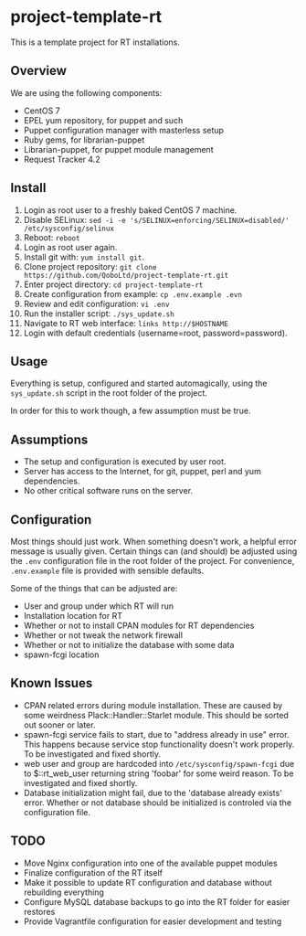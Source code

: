 project-template-rt
===================

This is a template project for RT installations.

Overview
--------

We are using the following components:

* CentOS 7
* EPEL yum repository, for puppet and such
* Puppet configuration manager with masterless setup
* Ruby gems, for librarian-puppet
* Librarian-puppet, for puppet module management
* Request Tracker 4.2

Install
-------

1. Login as root user to a freshly baked CentOS 7 machine.
2. Disable SELinux: ```sed -i -e 's/SELINUX=enforcing/SELINUX=disabled/' /etc/sysconfig/selinux```
3. Reboot: ```reboot```
4. Login as root user again.
5. Install git with: ```yum install git```.
6. Clone project repository: ```git clone https://github.com/QoboLtd/project-template-rt.git```
7. Enter project directory: ```cd project-template-rt```
8. Create configuration from example: ```cp .env.example .evn```
9. Review and edit configuration: ```vi .env```
10. Run the installer script: ```./sys_update.sh```
11. Navigate to RT web interface: ```links http://$HOSTNAME```
12. Login with default credentials (username=root, password=password).

Usage
-----

Everything is setup, configured and started automagically, using
the ```sys_update.sh``` script in the root folder of the project.

In order for this to work though, a few assumption must be true.

Assumptions
-----------

* The setup and configuration is executed by user root.
* Server has access to the Internet, for git, puppet, perl and yum dependencies.
* No other critical software runs on the server.

Configuration
-------------

Most things should just work.  When something doesn't work, a helpful
error message is usually given.  Certain things can (and should) be 
adjusted using the ```.env``` configuration file in the root folder
of the project.  For convenience, ```.env.example``` file is provided
with sensible defaults.

Some of the things that can be adjusted are:

* User and group under which RT will run
* Installation location for RT 
* Whether or not to install CPAN modules for RT dependencies
* Whether or not tweak the network firewall
* Whether or not to initialize the database with some data
* spawn-fcgi location

Known Issues
------------

* CPAN related errors during module installation.  These are caused by some weirdness Plack::Handler::Starlet module.  This should be sorted out sooner or later.
* spawn-fcgi service fails to start, due to "address already in use" error. This happens because service stop functionality doesn't work properly.  To be investigated and fixed shortly.
* web user and group are hardcoded into ```/etc/sysconfig/spawn-fcgi``` due to $::rt_web_user returning string 'foobar' for some weird reason.  To be investigated and fixed shortly.
* Database initialization might fail, due to the 'database already exists' error.  Whether or not database should be initialized is controled via the configuration file.

TODO
----

* Move Nginx configuration into one of the available puppet modules
* Finalize configuration of the RT itself
* Make it possible to update RT configuration and database without rebuilding everything
* Configure MySQL database backups to go into the RT folder for easier restores
* Provide Vagrantfile configuration for easier development and testing

